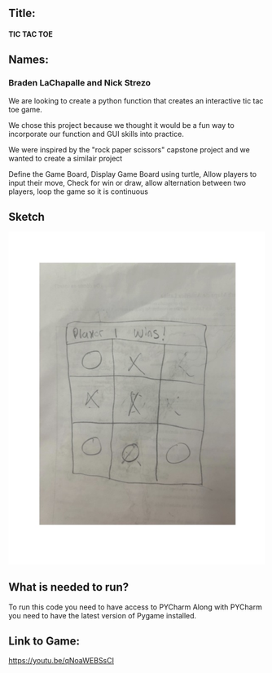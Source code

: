 
## Title:
#### TIC TAC TOE
## Names:
### Braden LaChapalle and Nick Strezo 




We are looking to create a python function that creates an interactive tic tac toe game. 

We chose this project because we thought it would be a fun way to incorporate our function and GUI skills into practice. 

We were inspired by the "rock paper scissors" capstone project and we wanted to create a similair project

Define the Game Board, Display Game Board using turtle, Allow players to input their move, Check for win or draw, allow alternation between two players, loop the game so it is continuous

## Sketch 

![Tic Tac Toe Sketch](Image/Comp%20sci%20(1).jpg)

## What is needed to run?

To run this code you need to have access to PYCharm 
Along with PYCharm you need to have the latest version of Pygame installed. 

## Link to Game:
https://youtu.be/qNoaWEBSsCI

